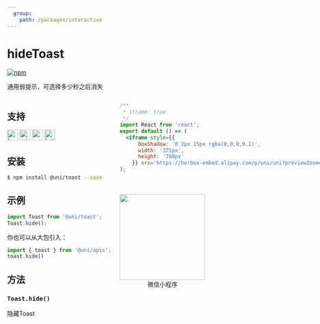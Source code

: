 ```yaml
---
  group:
    path: /packages/interactive
---
```


# hideToast 
[![npm](https://img.shields.io/npm/v/@uni/toast.svg)](https://www.npmjs.com/package/@uni/toast)

通用弱提示，可选择多少秒之后消失

<div style="display: flex;flex-direction: row;justify-content: space-between;">
<div style="margin-right: 20px;">

## 支持
<img alt="browser" src="https://gw.alicdn.com/tfs/TB1uYFobGSs3KVjSZPiXXcsiVXa-200-200.svg" width="25px" height="25px" title="h5" /> <img alt="miniApp" src="https://gw.alicdn.com/tfs/TB1bBpmbRCw3KVjSZFuXXcAOpXa-200-200.svg" width="25px" height="25px" title="阿里小程序" /> <img alt="wechatMiniprogram" src="https://img.alicdn.com/tfs/TB1slcYdxv1gK0jSZFFXXb0sXXa-200-200.svg" width="25px" height="25px" title="微信小程序"> <img alt="bytedanceMicroApp" src="https://gw.alicdn.com/tfs/TB1jFtVzO_1gK0jSZFqXXcpaXXa-200-200.svg" width="25px" height="25px" title="字节跳动小程序"> 

## 安装

```bash
$ npm install @uni/toast --save
```

## 示例

```js
import Toast from '@uni/toast';
Toast.hide();
```

你也可以从大包引入：
```js
import { toast } from '@uni/apis';
toast.hide()
```

## 方法

### `Toast.hide()`

隐藏Toast

</div>
<div>

```jsx | inline
/**
 * iframe: true
 */
import React from 'react';
export default () => (
  <iframe style={{
      boxShadow: '0 2px 15px rgba(0,0,0,0.1)',
      width: '375px',
      height: '700px'
    }} src='https://herbox-embed.alipay.com/p/uni/uni?previewZoom=100&view=preview&defaultPage=pages/toast/index&topSlider=false'></iframe>
);
```

<div style="display: flex;margin-top: 50px;">
  <div>
    <img src="https://img.alicdn.com/imgextra/i3/O1CN01FNr42l289DDCz46Dc_!!6000000007889-0-tps-668-636.jpg" width="200" height="200" />
    <div style="text-align: center;">微信小程序</div>
  </div>
</div>

</div>
</div>
